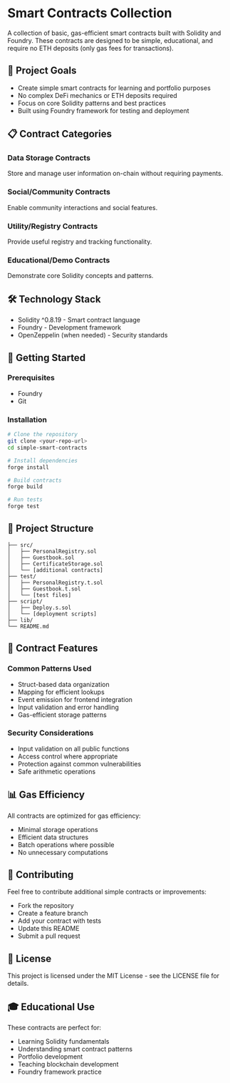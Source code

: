 # Smart Contracts Collection
A collection of basic, gas-efficient smart contracts built with Solidity and Foundry. These contracts are designed to be simple, educational, and require no ETH deposits (only gas fees for transactions).

## 🎯 Project Goals
- Create simple smart contracts for learning and portfolio purposes
- No complex DeFi mechanics or ETH deposits required
- Focus on core Solidity patterns and best practices
- Built using Foundry framework for testing and deployment

## 📋 Contract Categories
### Data Storage Contracts
Store and manage user information on-chain without requiring payments.
### Social/Community Contracts
Enable community interactions and social features.
### Utility/Registry Contracts
Provide useful registry and tracking functionality.
### Educational/Demo Contracts
Demonstrate core Solidity concepts and patterns.

## 🛠 Technology Stack

- Solidity ^0.8.19 - Smart contract language
- Foundry - Development framework
- OpenZeppelin (when needed) - Security standards

## 🚀 Getting Started
### Prerequisites

- Foundry
- Git

### Installation
```bash
# Clone the repository
git clone <your-repo-url>
cd simple-smart-contracts

# Install dependencies
forge install

# Build contracts
forge build

# Run tests
forge test
```

## 📁 Project Structure
```text
├── src/
│   ├── PersonalRegistry.sol
│   ├── Guestbook.sol
│   ├── CertificateStorage.sol
│   └── [additional contracts]
├── test/
│   ├── PersonalRegistry.t.sol
│   ├── Guestbook.t.sol
│   └── [test files]
├── script/
│   ├── Deploy.s.sol
│   └── [deployment scripts]
├── lib/
└── README.md
```

## 🔧 Contract Features
### Common Patterns Used

- Struct-based data organization
- Mapping for efficient lookups
- Event emission for frontend integration
- Input validation and error handling
- Gas-efficient storage patterns

### Security Considerations

- Input validation on all public functions
- Access control where appropriate
- Protection against common vulnerabilities
- Safe arithmetic operations

## 📊 Gas Efficiency
All contracts are optimized for gas efficiency:

- Minimal storage operations
- Efficient data structures
- Batch operations where possible
- No unnecessary computations

## 🤝 Contributing
Feel free to contribute additional simple contracts or improvements:

- Fork the repository
- Create a feature branch
- Add your contract with tests
- Update this README
- Submit a pull request

## 📜 License
This project is licensed under the MIT License - see the LICENSE file for details.

## 🎓 Educational Use
These contracts are perfect for:

- Learning Solidity fundamentals
- Understanding smart contract patterns
- Portfolio development
- Teaching blockchain development
- Foundry framework practice